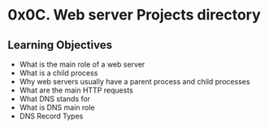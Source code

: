 # 0x0C. Web server  Projects directory
## Learning Objectives
- What is the main role of a web server
- What is a child process
- Why web servers usually have a parent process and child processes
- What are the main HTTP requests
- What DNS stands for
- What is DNS main role
- DNS Record Types
